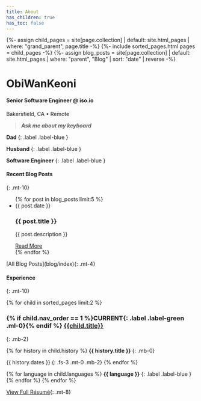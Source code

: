 ```yaml
---
title: About
has_children: true
has_toc: false
---
```

{%- assign child_pages = site[page.collection]
 | default: site.html_pages
 | where: "grand_parent", page.title -%}
{%- include sorted_pages.html pages = child_pages -%}
{%- assign blog_posts = site[page.collection]
 | default: site.html_pages
 | where: "parent", "Blog"
 | sort: "date" | reverse -%}

# <a style="text-decoration: none;" href="https://github.com/ObiWanKeoni"><i class="lni lni-github fs-6"></i><span class="gradient-text">ObiWanKeoni</span></a>
#### Senior Software Engineer @ <a style="text-decoration: none;" href="https://iso.io">iso.io<i class="lni lni-arrow-top-right"></i></a>
Bakersfield, CA • Remote
> ***Ask me about my keyboard***


**Dad**
{: .label .label-blue }

**Husband**
{: .label .label-blue }

**Software Engineer**
{: .label .label-blue }

#### Recent Blog Posts
{: .mt-10}
<ul>
{% for post in blog_posts limit:5 %}
 <li class="blog mb-6"> 
   <span class="fs-3">
   {{ post.date }} 
   </span>
   <h3 class="mt-0 mb-0">
   {{ post.title }}
   </h3>
  <p class="mb-2">
  {{ post.description }}
  </p>
   <span class="fs-4">
   <a href= "{{ post.url }}">Read More<i class="lni lni-arrow-right fs-2"></i></a>
   </span>
</li>
{% endfor %}
</ul>
[All Blog Posts<i class="lni lni-arrow-right fs-2"></i>](blog/index){: .mt-4}

#### Experience
{: .mt-10}

{% for child in sorted_pages limit:2 %}

### {% if child.nav_order == 1 %}**CURRENT**{: .label .label-green .ml-0}{% endif %} [{{child.title}}<i class="lni lni-arrow-right fs-2"></i>]({{child.url}})
{: .mb-2}

{% for history in child.history %}
**{{ history.title }}**
{: .mb-0}

{{ history.dates }}
{: .fs-3 .mt-0 .mb-2}
{% endfor %}

{% for language in child.languages %}
**{{ language }}**
{: .label .label-blue }
{% endfor %}
{% endfor %}

[View Full Résumé<i class="lni lni-arrow-right fs-2"></i>](resume/index){: .mt-8}

